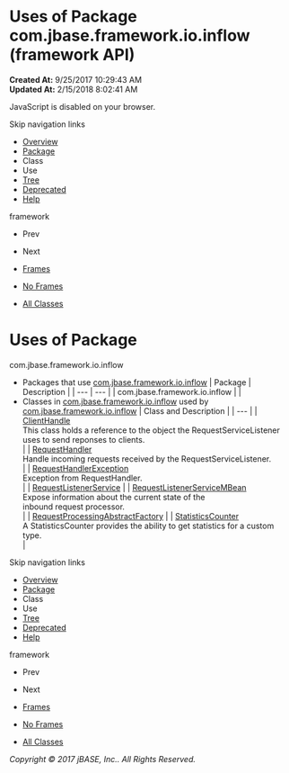 # Uses of Package com.jbase.framework.io.inflow (framework   API)

**Created At:** 9/25/2017 10:29:43 AM  
**Updated At:** 2/15/2018 8:02:41 AM  

<!--<br>    try {<br>        if (location.href.indexOf('is-external=true') == -1) {<br>            parent.document.title="Uses of Package com.jbase.framework.io.inflow (framework   API)";<br>        }<br>    }<br>    catch(err) {<br>    }<br>//-->
JavaScript is disabled on your browser.

Skip navigation links

- [Overview](../../../../../overview-summary.html)
- [Package](/39226-inflow/com_jbase_framework_io_inflow_package-summary)
- Class
- Use
- [Tree](/39226-inflow/com_jbase_framework_io_inflow_package-tree)
- [Deprecated](../../../../../deprecated-list.html)
- [Help](../../../../../help-doc.html)


framework <br>

- Prev
- Next


- [Frames](../../../../../index.html?com/jbase/framework/io/inflow//39226-inflow/com_jbase_framework_io_inflow_package-use)
- [No Frames](/39226-inflow/com_jbase_framework_io_inflow_package-use)


- [All Classes](../../../../../allclasses-noframe.html)


<!--<br>  allClassesLink = document.getElementById("allclasses\_navbar\_top");<br>  if(window==top) {<br>    allClassesLink.style.display = "block";<br>  }<br>  else {<br>    allClassesLink.style.display = "none";<br>  }<br>  //-->

# Uses of Package
com.jbase.framework.io.inflow

- Packages that use [com.jbase.framework.io.inflow](../../../../../com/jbase/framework/io/inflow//39226-inflow/com_jbase_framework_io_inflow_package-summary) | Package | Description |
| --- | --- |
| com.jbase.framework.io.inflow |   |
- Classes in [com.jbase.framework.io.inflow](../../../../../com/jbase/framework/io/inflow//39226-inflow/com_jbase_framework_io_inflow_package-summary) used by [com.jbase.framework.io.inflow](../../../../../com/jbase/framework/io/inflow//39226-inflow/com_jbase_framework_io_inflow_package-summary) | Class and Description |
| --- |
| [ClientHandle](../../../../../com/jbase/framework/io/inflow/class-use/ClientHandle.html#com.jbase.framework.io.inflow)<br>This class holds a reference to the object the RequestServiceListener<br> uses to send reponses to clients.<br> |
| [RequestHandler](../../../../../com/jbase/framework/io/inflow/class-use/RequestHandler.html#com.jbase.framework.io.inflow)<br>Handle incoming requests received by the RequestServiceListener.<br> |
| [RequestHandlerException](../../../../../com/jbase/framework/io/inflow/class-use/RequestHandlerException.html#com.jbase.framework.io.inflow)<br>Exception from RequestHandler.<br> |
| [RequestListenerService](../../../../../com/jbase/framework/io/inflow/class-use/RequestListenerService.html#com.jbase.framework.io.inflow)  |
| [RequestListenerServiceMBean](../../../../../com/jbase/framework/io/inflow/class-use/RequestListenerServiceMBean.html#com.jbase.framework.io.inflow)<br>Expose information about the current state of the<br> inbound request processor.<br> |
| [RequestProcessingAbstractFactory](../../../../../com/jbase/framework/io/inflow/class-use/RequestProcessingAbstractFactory.html#com.jbase.framework.io.inflow)  |
| [StatisticsCounter](../../../../../com/jbase/framework/io/inflow/class-use/StatisticsCounter.html#com.jbase.framework.io.inflow)<br>A StatisticsCounter provides the ability to get statistics for a custom type.<br> |

Skip navigation links

- [Overview](../../../../../overview-summary.html)
- [Package](/39226-inflow/com_jbase_framework_io_inflow_package-summary)
- Class
- Use
- [Tree](/39226-inflow/com_jbase_framework_io_inflow_package-tree)
- [Deprecated](../../../../../deprecated-list.html)
- [Help](../../../../../help-doc.html)


framework <br>

- Prev
- Next


- [Frames](../../../../../index.html?com/jbase/framework/io/inflow//39226-inflow/com_jbase_framework_io_inflow_package-use)
- [No Frames](/39226-inflow/com_jbase_framework_io_inflow_package-use)


- [All Classes](../../../../../allclasses-noframe.html)


<!--<br>  allClassesLink = document.getElementById("allclasses\_navbar\_bottom");<br>  if(window==top) {<br>    allClassesLink.style.display = "block";<br>  }<br>  else {<br>    allClassesLink.style.display = "none";<br>  }<br>  //-->

*Copyright © 2017 jBASE, Inc.. All Rights Reserved.*

